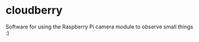 cloudberry
==========

Software for using the Raspberry Pi camera module to observe small things :)
